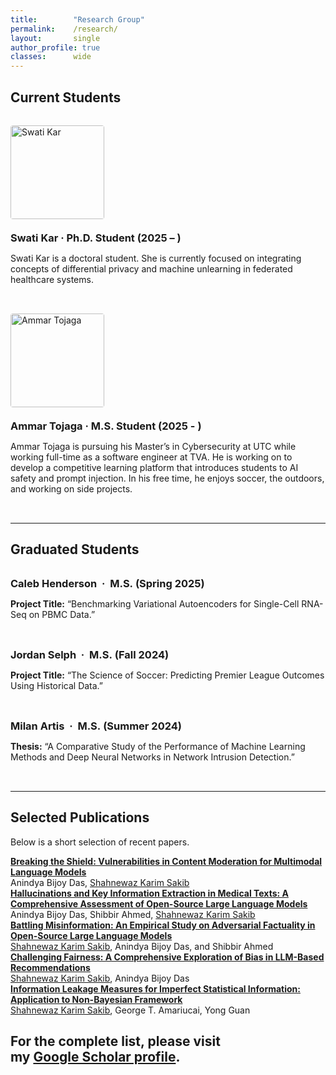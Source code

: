 ```yaml
---
title:        "Research Group"
permalink:    /research/
layout:       single
author_profile: true
classes:      wide
---
```


<style>
.member-row {
  display: flex;
  flex-wrap: wrap;
  align-items: flex-start;
  gap: 1.25rem;
  margin: 2rem 0;
}
.member-row img {
  width: 150px;
  height: auto; /* preserves original aspect ratio */
  border-radius: 4px;
}
.member-content h3 {
  margin: 0 0 0.4rem 0;
}
</style>

## Current Students

<div class="member-row">
  <img src="{{ '/images/profile.png' | relative_url }}" alt="Swati Kar">
  <div class="member-content">
    <h3>Swati Kar · Ph.D. Student (2025 – )</h3>
    <p>Swati Kar is a doctoral student. She is currently focused on integrating concepts of differential privacy and machine unlearning in federated healthcare systems.</p>
  </div>
</div>

<div class="member-row">
  <img src="{{ '/images/Ammar.jpg' | relative_url }}" alt="Ammar Tojaga">
  <div class="member-content">
    <h3>Ammar Tojaga · M.S. Student (2025 - )</h3>
    <p>Ammar Tojaga is pursuing his Master’s in Cybersecurity at UTC while working full-time as a software engineer at TVA. He is working on to develop a competitive learning platform that introduces students to AI safety and prompt injection. In his free time, he enjoys soccer, the outdoors, and working on side projects.</p>
  </div>
</div>

---

## Graduated Students

<div class="member-row">
  <div class="member-content">
    <h3>Caleb Henderson  ·  M.S. (Spring 2025)</h3>
    <p><strong>Project Title:</strong> “Benchmarking Variational Autoencoders for Single-Cell RNA-Seq on PBMC Data.”</p>
  </div>
</div>

<div class="member-row">
  <div class="member-content">
    <h3>Jordan Selph  ·  M.S. (Fall 2024)</h3>
    <p><strong>Project Title:</strong> “The Science of Soccer: Predicting Premier League Outcomes Using Historical Data.”</p>
  </div>
</div>

<div class="member-row">
  <div class="member-content">
    <h3>Milan Artis  ·  M.S. (Summer 2024)</h3>
    <p><strong>Thesis:</strong> “A Comparative Study of the Performance of Machine Learning Methods and Deep Neural Networks in Network Intrusion Detection.”</p>
  </div>
</div>

---

## Selected Publications

Below is a short selection of recent papers.  

<div class="pub-entry">
  <a href="https://www.techrxiv.org/doi/full/10.36227/techrxiv.174537593.33953859">
    <strong>Breaking the Shield: Vulnerabilities in Content Moderation for Multimodal Language Models</strong>
  </a><br>
  <span class="author">Anindya Bijoy Das, <u>Shahnewaz Karim Sakib</u></span>
</div>

<div class="pub-entry">
  <a href="https://arxiv.org/abs/2504.19061">
    <strong>Hallucinations and Key Information Extraction in Medical Texts: A Comprehensive Assessment of Open-Source Large Language Models</strong>
  </a><br>
  <span class="author">Anindya Bijoy Das, Shibbir Ahmed, <u>Shahnewaz Karim Sakib</u></span>
</div>

<div class="pub-entry">
  <a href="https://aclanthology.org/2025.trustnlp-main.28/">
    <strong>Battling Misinformation: An Empirical Study on Adversarial Factuality in Open-Source Large Language Models</strong>
  </a><br>
  <span class="author"><u>Shahnewaz Karim Sakib</u>, Anindya Bijoy Das, and Shibbir Ahmed</span>
</div>

<div class="pub-entry">
  <a href="https://ieeexplore.ieee.org/abstract/document/10825082">
    <strong>Challenging Fairness: A Comprehensive Exploration of Bias in LLM-Based Recommendations</strong>
  </a><br>
  <span class="author"><u>Shahnewaz Karim Sakib</u>, Anindya Bijoy Das</span>
</div>

<div class="pub-entry">
  <a href="https://ieeexplore.ieee.org/abstract/document/10795215">
    <strong>Information Leakage Measures for Imperfect Statistical Information: Application to Non-Bayesian Framework</strong>
  </a><br>
  <span class="author"><u>Shahnewaz Karim Sakib</u>, George T. Amariucai, Yong Guan</span>
</div>

For the complete list, please visit my&nbsp;<a href="https://scholar.google.com/citations?user=u5JRM_EAAAAJ&hl=en">Google Scholar profile</a>.
---
